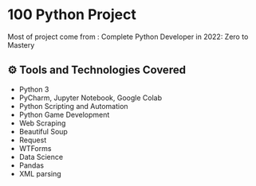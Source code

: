 # 100 Python Project

Most of project come from : Complete Python Developer in 2022: Zero to Mastery



## ⚙ Tools and Technologies Covered
- Python 3
- PyCharm, Jupyter Notebook, Google Colab
- Python Scripting and Automation
- Python Game Development
- Web Scraping
- Beautiful Soup
- Request
- WTForms
- Data Science
- Pandas
- XML parsing

